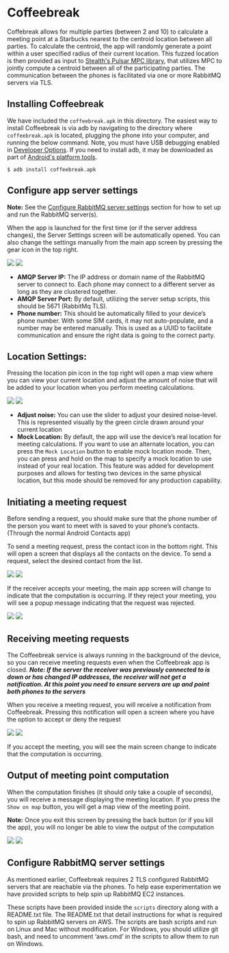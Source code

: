 # Coffeebreak

Coffebreak allows for multiple parties (between 2 and 10) to calculate a meeting point at a Starbucks nearest to the centroid location between all parties. To calculate the centroid, the app will randomly generate a point within a user specified radius of their current location. This fuzzed location is then provided as input to [Stealth's Pulsar MPC library](), that utilizes MPC to jointly compute a centroid between all of the participating parties. The communication between the phones is facilitated via one or more RabbitMQ servers via TLS. 

## Installing Coffeebreak

We have included the `coffeebreak.apk` in this directory. The easiest way to install Coffeebreak is via adb by navigating to the directory where `coffeebreak.apk` is located, plugging the phone into your computer, and running the below command. Note, you must have USB debugging enabled in [Developer Options](https://developer.android.com/studio/debug/dev-options). If you need to install adb, it may be downloaded as part of [Android's platform tools](https://developer.android.com/studio/releases/platform-tools).

```
$ adb install coffeebreak.apk
```

## Configure app server settings

**Note:** See the [Configure RabbitMQ server settings](#Configure_RabbitMQ_server_settings) section for how to set up and run the RabbitMQ server(s).

When the app is launched for the first time (or if the server address changes), the Server Settings screen will be automatically opened. You can also change the settings manually from the main app screen by pressing the gear icon in the top right.

![](screenshots/Server_Settings-1.png)
![](screenshots/Server_Settings-2.png)

 * **AMQP Server IP:** The IP address or domain name of the RabbitMQ server to connect to. Each phone may connect to a different server as long as they are clustered together.
 * **AMQP Server Port:** By default, utilizing the server setup scripts, this should be 5671 (RabbitMq TLS).
 * **Phone number:** This should be automatically filled to your device’s phone number. With some SIM cards, it may not auto-populate, and a number may be entered manually. This is used as a UUID to facilitate communication and ensure the right data is going to the correct party.

## Location Settings:

Pressing the location pin icon in the top right will open a map view where you can view your current location and adjust the amount of noise that will be added to your location when you perform meeting calculations.

![](screenshots/Location_Settings-1.png)
![](screenshots/Location_Settings-2.png)

 * **Adjust noise:** You can use the slider to adjust your desired noise-level. This is represented visually by the green circle drawn around your current location
 * **Mock Location:** By default, the app will use the device’s real location for meeting calculations. If you want to use an alternate location, you can press the `Mock Location` button to enable mock location mode. Then, you can press and hold on the map to specify a mock location to use instead of your real location. This feature was added for development purposes and allows for testing two devices in the same physical location, but this mode should be removed for any production capability.

 
## Initiating a meeting request

Before sending a request, you should make sure that the phone number of the person you want to meet with is saved to your phone’s contacts. (Through the normal Android Contacts app)

To send a meeting request, press the contact icon in the bottom right. This will open a screen that displays all the contacts on the device. To send a request, select the desired contact from the list.

![](screenshots/Initiate_Meeting-1.png)
![](screenshots/Initiate_Meeting-2.png)

If the receiver accepts your meeting, the main app screen will change to indicate that the computation is occurring. If they reject your meeting, you will see a popup message indicating that the request was rejected.

![](screenshots/Initiate_Meeting-3.png)
![](screenshots/Initiate_Meeting-4.png)

## Receiving meeting requests

The Coffeebreak service is always running in the background of the device, so you can receive meeting requests even when the Coffeebreak app is closed. ***Note: If the server the receiver was previously connected to is down or has changed IP addresses, the receiver will not get a notification. At this point you need to ensure servers are up and point both phones to the servers***

When you receive a meeting request, you will receive a notification from Coffeebreak. Pressing this notification will open a screen where you have the option to accept or deny the request

![](screenshots/Meeting_Request-1.png)
![](screenshots/Meeting_Request-2.png)

If you accept the meeting, you will see the main screen change to indicate that the computation is occurring.

## Output of meeting point computation

When the computation finishes (it should only take a couple of seconds), you will receive a message displaying the meeting location. If you press the `Show on map` button, you will get a map view of the meeting point.

**Note:** Once you exit this screen by pressing the back button (or if you kill the app), you will no longer be able to view the output of the computation


![](screenshots/Results-1.png)
![](screenshots/Results-2.png)

## Configure RabbitMQ server settings

As mentioned earlier, Coffeebreak requires 2 TLS configured RabbitMQ servers that are reachable via the phones.  To help ease experimentation we have provided scripts to help spin up RabbitMQ EC2 instances.

These scripts have been provided inside the `scripts` directory along with a README.txt file. The README.txt that detail instructions for what is required to spin up RabbitMQ servers on AWS. The scripts are bash scripts and run on Linux and Mac without modification. For Windows, you should utilize git bash, and need to uncomment ‘aws.cmd’ in the scripts to allow them to run on Windows.